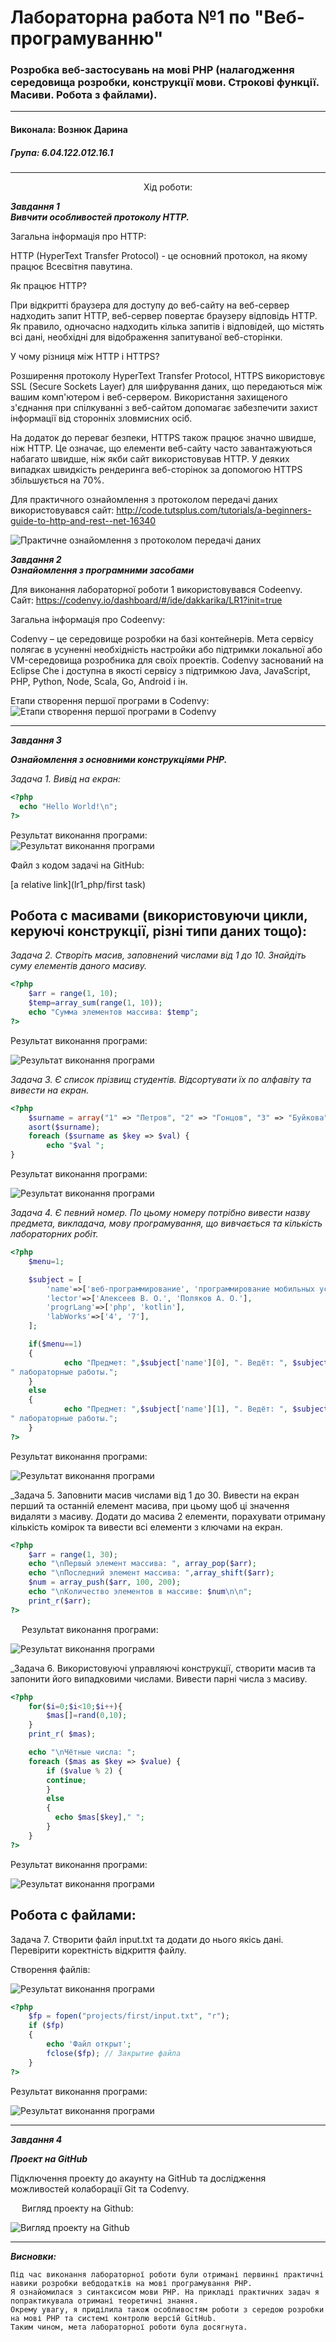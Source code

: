 # Лабораторна работа №1 по "Веб-програмуванню"
### Розробка веб-застосувань на мові PHP (налагодження середовища розробки, конструкції мови. Строкові функції. Масиви. Робота з файлами).

***
#### Виконала: Вознюк Дарина
##### Група: 6.04.122.012.16.1

***

<p align="center"><bold>
	Хід роботи:
	</bold></p>
	
	
***Завдання 1<br/>
   Вивчити особливостей протоколу HTTP.<br/>***

Загальна інформація про HTTP:


HTTP (HyperText Transfer Protocol) - це основний протокол, на якому працює Всесвітня павутина.

Як працює HTTP?

При відкритті браузера для доступу до веб-сайту на веб-сервер надходить запит HTTP, веб-сервер повертає браузеру відповідь HTTP. Як правило, одночасно надходить кілька запитів і відповідей, що містять всі дані, необхідні для відображення запитуваної веб-сторінки.

У чому різниця між HTTP і HTTPS?

Розширення протоколу HyperText Transfer Protocol, HTTPS використовує SSL (Secure Sockets Layer) для шифрування даних, що передаються між вашим комп'ютером і веб-сервером. Використання захищеного з'єднання при спілкуванні з веб-сайтом допомагає забезпечити захист інформації від сторонніх зловмисних осіб.

На додаток до переваг безпеки, HTTPS також працює значно швидше, ніж HTTP. Це означає, що елементи веб-сайту часто завантажуються набагато швидше, ніж якби сайт використовував HTTP. У деяких випадках швидкість рендеринга веб-сторінок за допомогою HTTPS збільшується на 70%.


Для практичного ознайомлення з протоколом передачі даних використовувався сайт: http://code.tutsplus.com/tutorials/a-beginners-guide-to-http-and-rest--net-16340

![Практичне ознайомлення з протоколом передачі даних](http1.png)

***Завдання 2<br/>
   Ознайомлення з програмними засобами<br/>***

Для виконання лабораторної роботи 1 використовувався Codeenvy.<br/>
Сайт: https://codenvy.io/dashboard/#/ide/dakkarika/LR1?init=true<br/>

Загальна інформація про Codeenvy:<br/>

Codenvy – це середовище розробки на базі контейнерів. Мета сервісу полягає в усуненні необхідність настройки або підтримки локальної або VM-середовища розробника для своїх проектів.
Codenvy заснований на Eclipse Che і доступна в якості сервісу з підтримкою Java, JavaScript, PHP, Python, Node, Scala, Go, Android і ін.


Етапи створення першої програми в Codenvy:
![Етапи створення першої програми в Codenvy](/Codenvy.png)

___

***Завдання 3***

***Ознайомлення з основними конструкціями PHP.***

_Задача 1. Вивід на екран:_

```php
<?php   
  echo "Hello World!\n";
?> 
```

Результат виконання програми:</br>
 ![Результат виконання програми](/Result_1.png)
 
 Файл з кодом задачі на GitHub:
 
 [a relative link](lr1_php/first task)

Робота с масивами (використовуючи цикли, керуючі конструкції, різні типи даних тощо):
---

_Задача 2. Створіть масив, заповнений числами від 1 до 10. Знайдіть суму елементів даного масиву._

```php
<?php
	$arr = range(1, 10);
	$temp=array_sum(range(1, 10));
	echo "Сумма элементов массива: $temp";
?>
```

Результат виконання програми:

  ![Результат виконання програми](/Result_2.png)

_Задача 3. Є список прізвищ студентів. Відсортувати їх по алфавіту та вивести на екран._

```php
<?php
	$surname = array("1" => "Петров", "2" => "Гонцов", "3" => "Буйкова", "4" => "Сидоренко");
	asort($surname);
	foreach ($surname as $key => $val) {
        echo "$val ";
}
```

Результат виконання програми:

 ![Результат виконання програми](/Result_3.png)
 

*Задача 4. Є певний номер. По цьому номеру потрібно вивести назву предмета, викладача, мову програмування, що вивчається та кількість лабораторних робіт.*

```php
<?php
	$menu=1;

	$subject = [
 		'name'=>['веб-программирование', 'программирование мобильных устройств'],
 		'lector'=>['Алексеев В. О.', 'Поляков А. О.'],
 		'progrLang'=>['php', 'kotlin'],
 		'labWorks'=>['4', '7'],
	];

	if($menu==1)
	{
    		echo "Предмет: ",$subject['name'][0], ". Ведёт: ", $subject['lector'][0],". Изучается язык: ", $subject['progrLang'][0],". Нужно сдать: ", $subject['labWorks'][0],
" лабораторные работы."; 
	}
	else
	{
    		echo "Предмет: ",$subject['name'][1], ". Ведёт: ", $subject['lector'][1],". Изучается язык: ", $subject['progrLang'][1],". Нужно сдать: ", $subject['labWorks'][1],
" лабораторные работы."; 
	}
?>
```

Результат виконання програми:

  ![Результат виконання програми](/Result_4.png)
  

_Задача 5. Заповнити масив числами від 1 до 30. Вивести на екран перший та останній елемент масива, при цьому щоб ці значення видаляти з масиву. Додати до масива 2 елементи, порахувати отриману кількість комірок та вивести всі елементи з ключами на екран.

```php
<?php
	$arr = range(1, 30);
	echo "\nПервый элемент массива: ", array_pop($arr);
	echo "\nПоследний элемент массива: ",array_shift($arr);
	$num = array_push($arr, 100, 200);
	echo "\nКоличество элементов в массиве: $num\n\n";
	print_r($arr);
?>
```

 
Результат виконання програми:

 ![Результат виконання програми](/Result_5.png) 
 

_Задача 6. Використовуючі управляючі конструкції, створити масив та запонити його випадковими числами. Вивести парні числа з масиву.

```php
<?php
	for($i=0;$i<10;$i++){
  		$mas[]=rand(0,10);
	}
	print_r( $mas);

	echo "\nЧётные числа: ";
	foreach ($mas as $key => $value) {
	    if ($value % 2) { 
		continue;
	    }
	    else 
		{
		  echo $mas[$key]," ";
		}
	}
?>
```
Результат виконання програми:

 ![Результат виконання програми](/Result_6.png)

Робота с файлами:
---

Задача 7. Створити файл input.txt та додати до нього якісь дані. Перевірити коректність відкриття файлу.

Створення файлів:

  ![Результат виконання програми](Files.png)
 
```php
<?php
	$fp = fopen("projects/first/input.txt", "r");
	if ($fp)
	{
	    echo 'Файл открыт';
	    fclose($fp); // Закрытие файла
	}
?>
```

Результат виконання програми:

  ![Результат виконання програми](/Result_7.png)

___

***Завдання 4***

***Проект на GitHub***

Підключення проекту до акаунту на GitHub та дослідження можливостей колаборації Git та Codenvy. 

 
Вигляд проекту на Github:

  ![Вигляд проекту на Github](Git.png)
 
___

***Висновки:***

	Під час виконання лабораторної роботи були отримані первинні практичні навики розробки вебдодатків на мові програмування PHP.
	Я ознайомилася з синтаксисом мови PHP. На прикладі практичних задач я попрактикувала отримані теоретичні знання.
	Окрему увагу, я приділила також особливостям роботи з середою розробки на мові PHP та системі контролю версій GitHub.
	Таким чином, мета лабораторної роботи була досягнута.


